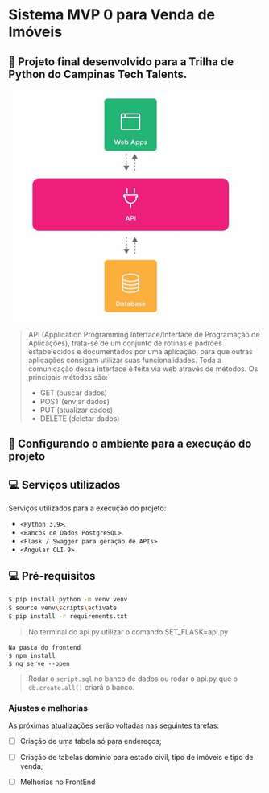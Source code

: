 # Sistema MVP 0 para Venda de Imóveis

## 🚀 Projeto final desenvolvido para a Trilha de Python do Campinas Tech Talents.



<img src="Fluxo.jpg">

> API (Application Programming Interface/Interface de Programação de Aplicações), trata-se de um conjunto de rotinas e padrões estabelecidos e documentados por uma aplicação, para que outras aplicações consigam utilizar suas funcionalidades. 
> Toda a comunicação dessa interface é feita via web através de métodos. 
> Os principais métodos são:
> * GET (buscar dados)
> * POST (enviar dados)
> * PUT (atualizar dados)
> * DELETE (deletar dados)



## 🚀 Configurando o ambiente para a execução do projeto

## 💻 Serviços utilizados

Serviços utilizados para a execução do projeto:
* `<Python 3.9>`.
* `<Bancos de Dados PostgreSQL>`.
* `<Flask / Swagger para geração de APIs>`
* `<Angular CLI 9>`


## 💻 Pré-requisitos

```bash
$ pip install python -m venv venv
$ source venv\scripts\activate
$ pip install -r requirements.txt
```
> No terminal do api.py utilizar o comando SET_FLASK=api.py 
```
Na pasta do frontend
$ npm install 
$ ng serve --open
```
> Rodar o `script.sql` no banco de dados ou rodar o api.py que o `db.create.all()` criará o banco. 

### Ajustes e melhorias

As próximas atualizações serão voltadas nas seguintes tarefas:

- [ ] Criação de uma tabela só para endereços;
- [ ] Criação de tabelas domínio para estado civil, tipo de imóveis e tipo de venda;
- [ ] Melhorias no FrontEnd





